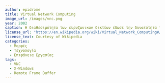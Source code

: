 ```yaml
---
author: epidrome
title: Virtual Network Computing 
image_url: /images/vnc.png
year: 2002
caption: Η διαθεσιμότητα των ευρυζωνικών δικτύων έδωσε την δυνατότητα της μετάδοσης σε πραγματικό χρόνο μιας γραφικής διεπαφής από έναν απομακρυσμένο υπολογιστή σε ένα απλό τερματικό που έχει μόνο συστήματα εισόδου και εξόδου με τον χρήστη. Το τερματικό αναλαμβάνει την απεικόνιση της διεπαφής και την είσοδο από τον χρήστη, αλλά όλη η επεξεργασία καθώς και η σύνθεση της εικόνας γίνεται στον απομακρυσμένο υπολογιστή και στέλνεται ως συμπιεσμένη εικόνα.
license_url: "https://en.wikipedia.org/wiki/Virtual_Network_Computing#/media/File:VNC_in_KDE.png" 
license_text: Courtesy of Wikipedia 
categories:
  - Μορφές
  - Τεχνολογία
  - Επιφάνεια Εργασίας 
tags:
  - VNC 
  - X-Windows 
  - Remote Frame Buffer
---
```

